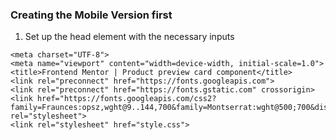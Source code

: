 ### Creating the Mobile Version first

1. Set up the head element with the necessary inputs
  ```
  <meta charset="UTF-8">
  <meta name="viewport" content="width=device-width, initial-scale=1.0">
  <title>Frontend Mentor | Product preview card component</title>
  <link rel="preconnect" href="https://fonts.googleapis.com">
  <link rel="preconnect" href="https://fonts.gstatic.com" crossorigin>
  <link href="https://fonts.googleapis.com/css2?family=Fraunces:opsz,wght@9..144,700&family=Montserrat:wght@500;700&display=swap" rel="stylesheet">
  <link rel="stylesheet" href="style.css">
  ```